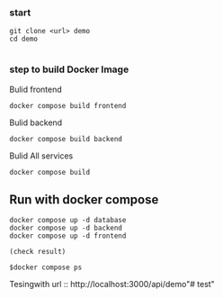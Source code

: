 ### start 

```
git clone <url> demo
cd demo


```


### step to build Docker Image

Bulid frontend

```
docker compose build frontend
```

Bulid backend

```
docker compose build backend
```

Bulid All services

```
docker compose build 
```

## Run with docker compose 

```
docker compose up -d database
docker compose up -d backend
docker compose up -d frontend

(check result)

$docker compose ps

```

Tesingwith url :: http://localhost:3000/api/demo"# test" 
